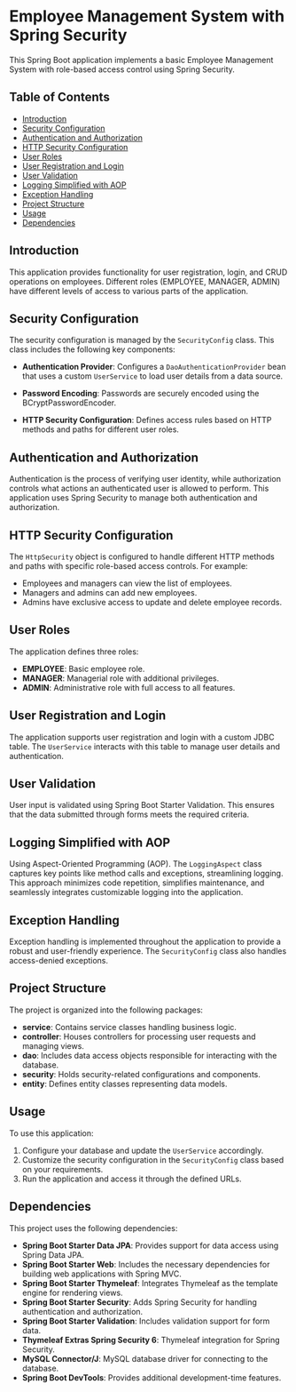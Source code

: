 # Employee Management System with Spring Security

This Spring Boot application implements a basic Employee Management System with role-based access control using Spring Security.

## Table of Contents

- [Introduction](#introduction)
- [Security Configuration](#security-configuration)
- [Authentication and Authorization](#authentication-and-authorization)
- [HTTP Security Configuration](#http-security-configuration)
- [User Roles](#user-roles)
- [User Registration and Login](#user-registration-and-login)
- [User Validation](#user-validation)
- [Logging Simplified with AOP](#logging-simplified-with-aop)
- [Exception Handling](#exception-handling)
- [Project Structure](#project-structure)
- [Usage](#usage)
- [Dependencies](#dependencies)

## Introduction

This application provides functionality for user registration, login, and CRUD operations on employees. Different roles (EMPLOYEE, MANAGER, ADMIN) have different levels of access to various parts of the application.

## Security Configuration

The security configuration is managed by the `SecurityConfig` class. This class includes the following key components:

- **Authentication Provider**: Configures a `DaoAuthenticationProvider` bean that uses a custom `UserService` to load user details from a data source.

- **Password Encoding**: Passwords are securely encoded using the BCryptPasswordEncoder.

- **HTTP Security Configuration**: Defines access rules based on HTTP methods and paths for different user roles.

## Authentication and Authorization

Authentication is the process of verifying user identity, while authorization controls what actions an authenticated user is allowed to perform. This application uses Spring Security to manage both authentication and authorization.

## HTTP Security Configuration

The `HttpSecurity` object is configured to handle different HTTP methods and paths with specific role-based access controls. For example:

- Employees and managers can view the list of employees.
- Managers and admins can add new employees.
- Admins have exclusive access to update and delete employee records.

## User Roles

The application defines three roles:

- **EMPLOYEE**: Basic employee role.
- **MANAGER**: Managerial role with additional privileges.
- **ADMIN**: Administrative role with full access to all features.

## User Registration and Login

The application supports user registration and login with a custom JDBC table. The `UserService` interacts with this table to manage user details and authentication.

## User Validation

User input is validated using Spring Boot Starter Validation. This ensures that the data submitted through forms meets the required criteria.

## Logging Simplified with AOP
Using Aspect-Oriented Programming (AOP). The `LoggingAspect` class captures key points like method calls and exceptions, streamlining logging. This approach minimizes code repetition, simplifies maintenance, and seamlessly integrates customizable logging into the application.

## Exception Handling

Exception handling is implemented throughout the application to provide a robust and user-friendly experience. The `SecurityConfig` class also handles access-denied exceptions.

## Project Structure

The project is organized into the following packages:

- **service**: Contains service classes handling business logic.
- **controller**: Houses controllers for processing user requests and managing views.
- **dao**: Includes data access objects responsible for interacting with the database.
- **security**: Holds security-related configurations and components.
- **entity**: Defines entity classes representing data models.

## Usage

To use this application:

1. Configure your database and update the `UserService` accordingly.
2. Customize the security configuration in the `SecurityConfig` class based on your requirements.
3. Run the application and access it through the defined URLs.

## Dependencies

This project uses the following dependencies:

- **Spring Boot Starter Data JPA**: Provides support for data access using Spring Data JPA.
- **Spring Boot Starter Web**: Includes the necessary dependencies for building web applications with Spring MVC.
- **Spring Boot Starter Thymeleaf**: Integrates Thymeleaf as the template engine for rendering views.
- **Spring Boot Starter Security**: Adds Spring Security for handling authentication and authorization.
- **Spring Boot Starter Validation**: Includes validation support for form data.
- **Thymeleaf Extras Spring Security 6**: Thymeleaf integration for Spring Security.
- **MySQL Connector/J**: MySQL database driver for connecting to the database.
- **Spring Boot DevTools**: Provides additional development-time features.
